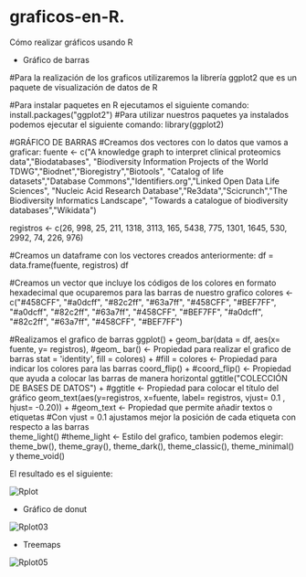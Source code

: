 # graficos-en-R.
Cómo realizar gráficos usando R



- Gráfico de barras

#Para la realización de los graficos utilizaremos la librería ggplot2 que es un paquete de visualización de datos de R

#Para instalar paquetes en R ejecutamos el siguiente comando:
install.packages("ggplot2")
#Para utilizar nuestros paquetes ya instalados podemos ejecutar el siguiente comando:
library(ggplot2)

#GRÁFICO DE BARRAS
#Creamos dos vectores con lo datos que vamos a graficar:
fuente <- c("A knowledge graph to interpret clinical proteomics data","Biodatabases",
            "Biodiversity Information Projects of the World TDWG","Biodnet","Bioregistry","Biotools",
            "Catalog of life datasets","Database Commons","Identifiers.org","Linked Open Data Life Sciences",
            "Nucleic Acid Research Database","Re3data","Scicrunch","The Biodiversity Informatics Landscape", 
            "Towards a catalogue of biodiversity databases","Wikidata")

registros <- c(26, 998, 25, 211, 1318, 3113, 165, 5438, 775, 
               1301, 1645, 530, 2992, 74, 226, 976)

#Creamos un dataframe con los vectores creados anteriormente:
df = data.frame(fuente, registros)
df

#Creamos un vector que incluye los códigos de los colores en formato hexadecimal que ocuparemos para las barras de nuestro grafico
colores <- c("#458CFF", "#a0dcff", "#82c2ff", "#63a7ff", "#458CFF", "#BEF7FF", "#a0dcff", "#82c2ff", "#63a7ff", 
             "#458CFF", "#BEF7FF", "#a0dcff", "#82c2ff", "#63a7ff", "#458CFF", "#BEF7FF")

#Realizamos el grafico de barras
ggplot() + geom_bar(data = df, aes(x= fuente, y= registros), #geom_ bar() <- Propiedad para realizar el grafico de barras
                    stat = 'identity', fill = colores) + #fill = colores <- Propiedad para indicar los colores para las barras
  coord_flip() +  #coord_flip() <- Propiedad que ayuda a colocar las barras de manera horizontal
  ggtitle("COLECCIÓN DE BASES DE DATOS") + #ggtitle <- Propiedad para colocar el título del gráfico
  geom_text(aes(y=registros, x=fuente, label= registros, vjust= 0.1 , hjust= -0.20)) + #geom_text <- Propiedad que permite añadir textos o etiquetas
  #Con vjust = 0.1 ajustamos mejor la posición de cada etiqueta con respecto a las barras         
  theme_light() #theme_light <- Estilo del grafico, tambien podemos elegir: theme_bw(), theme_gray(), theme_dark(), theme_classic(), theme_minimal() y theme_void()
  
  El resultado es el siguiente:

![Rplot](https://user-images.githubusercontent.com/73009717/157800956-77b5c223-e1e7-438f-9cfc-8d90ae81be05.png)

- Gráfico de donut

![Rplot03](https://user-images.githubusercontent.com/73009717/157800959-113741c8-69b6-4bcd-af7b-a44f8033cb4e.png)

- Treemaps

![Rplot05](https://user-images.githubusercontent.com/73009717/157800961-7689f11e-76d0-4e8c-87dc-72ad372cb503.png)
